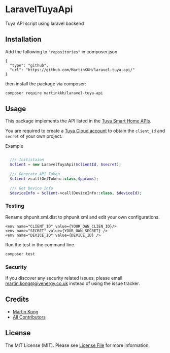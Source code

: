 # LaravelTuyaApi

<!-- [![Latest Version on Packagist](https://img.shields.io/packagist/v/givenergy/laravel-tuya-api.svg?style=flat-square)](https://packagist.org/packages/givenergy/laravel-tuya-api)
[![Total Downloads](https://img.shields.io/packagist/dt/givenergy/laravel-tuya-api.svg?style=flat-square)](https://packagist.org/packages/givenergy/laravel-tuya-api) -->
<!-- ![GitHub Actions](https://github.com/givenergy/laravel-tuya-api/actions/workflows/main.yml/badge.svg) -->

Tuya API script using laravel backend
## Installation

Add the following to `"repositories"` in composer.json
```
{
  "type": "github",
  "url": "https://github.com/MartinKKH/laravel-tuya-api/"
}
```

then install the package via composer:

```bash
composer require martinkkh/laravel-tuya-api
```

## Usage

This package implements the API listed in the [Tuya Smart Home APIs](https://developer.tuya.com/en/docs/iot/industrial-general-api?id=Kainbj5886ptz#title-1-Smart%20home%20APIs).

You are required to create a [Tuya Cloud account](https://developer.tuya.com/en/docs/iot/quick-start1?id=K95ztz9u9t89n) to obtain the `client_id` and `secret` of your own project.

Example

```php

  /// Initistaion
  $client = new LaravelTuyaApi($clientId, $secret);
   
  /// Generate API Token
  $client->call(GetToken::class,$params);
  
  /// Get Device Info
  $deviceInfo = $client->call(DeviceInfo::class, $deviceId);

```

### Testing

Rename phpunit.xml.dist to phpunit.xml and edit your own configurations.

```
<env name="CLIENT_ID" value={YOUR_OWN_CLIEN_ID}/>
<env name="SECRET" value={YOUR_OWN_SECRET} />
<env name="DEVICE_ID" value={DEVICE_ID} />
```
Run the test in the command line.
```bash
composer test
```

<!-- ### Changelog

Please see [CHANGELOG](CHANGELOG.md) for more information what has changed recently.

## Contributing

Please see [CONTRIBUTING](CONTRIBUTING.md) for details.
 -->
### Security

If you discover any security related issues, please email martin.kong@givenergy.co.uk instead of using the issue tracker.

## Credits

-   [Martin Kong](https://github.com/givenergy)
-   [All Contributors](../../contributors)

## License

The MIT License (MIT). Please see [License File](LICENSE.md) for more information.
<!-- 
## Laravel Package Boilerplate

This package was generated using the [Laravel Package Boilerplate](https://laravelpackageboilerplate.com).
 -->

